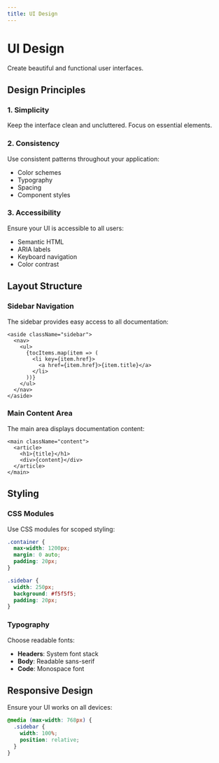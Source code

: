 ```yaml
---
title: UI Design
---
```


# UI Design

Create beautiful and functional user interfaces.

## Design Principles

### 1. Simplicity

Keep the interface clean and uncluttered. Focus on essential elements.

### 2. Consistency

Use consistent patterns throughout your application:

- Color schemes
- Typography
- Spacing
- Component styles

### 3. Accessibility

Ensure your UI is accessible to all users:

- Semantic HTML
- ARIA labels
- Keyboard navigation
- Color contrast

## Layout Structure

### Sidebar Navigation

The sidebar provides easy access to all documentation:

```tsx
<aside className="sidebar">
  <nav>
    <ul>
      {tocItems.map(item => (
        <li key={item.href}>
          <a href={item.href}>{item.title}</a>
        </li>
      ))}
    </ul>
  </nav>
</aside>
```

### Main Content Area

The main area displays documentation content:

```tsx
<main className="content">
  <article>
    <h1>{title}</h1>
    <div>{content}</div>
  </article>
</main>
```

## Styling

### CSS Modules

Use CSS modules for scoped styling:

```css
.container {
  max-width: 1200px;
  margin: 0 auto;
  padding: 20px;
}

.sidebar {
  width: 250px;
  background: #f5f5f5;
  padding: 20px;
}
```

### Typography

Choose readable fonts:

- **Headers**: System font stack
- **Body**: Readable sans-serif
- **Code**: Monospace font

## Responsive Design

Ensure your UI works on all devices:

```css
@media (max-width: 768px) {
  .sidebar {
    width: 100%;
    position: relative;
  }
}
```
